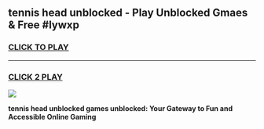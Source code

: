 
## tennis head unblocked - Play Unblocked Gmaes & Free #lywxp
<h3>
<a href="https://news.freeplayer.one?title=tennis_head_unblocked&ref=24F">CLICK TO PLAY</a></h3>
<hr>

<h3>
<a href="https://news.freeplayer.one?title=tennis_head_unblocked&ref=24F">CLICK 2 PLAY</a>
  
</h3>

<a href="https://news.freeplayer.one?title=tennis_head_unblocked&ref=24F/"><img src="https://clearcache.store/games.png"></a>


**tennis head unblocked games unblocked: Your Gateway to Fun and Accessible Online Gaming**
